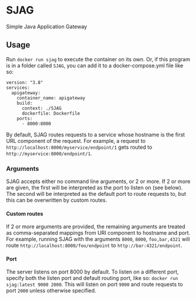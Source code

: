 # SJAG
Simple Java Application Gateway


## Usage
Run `docker run sjag` to execute the container on its own.
Or, if this program is in a folder called `SJAG`, you can add it to a docker-compose.yml file like so: 
```
version: "3.8"
services:
  apigateway:
    container_name: apigateway
    build:
      context: ./SJAG
      dockerfile: Dockerfile
    ports:
      - 8000:8000
```


By default, SJAG routes requests to a service whose hostname is the first URL component of the request.
For example, a request to `http://localhost:8000/myservice/endpoint/1` gets routed to `http://myservice:8000/endpoint/1`.

### Arguments
SJAG accepts either no command line arguments, or 2 or more.
If 2 or more are given, the first will be interpreted as the port to listen on (see below).
The second will be interpreted as the default port to route requests to, but this can be overwritten by custom routes.

#### Custom routes
If 2 or more arguments are provided, the remaining arguments are treated as comma-separated mappings from URI component to hostname and port.
For example, running SJAG with the arguments `8000`, `8000`, `foo,bar,4321` will route `http://localhost:8000/foo/endpoint` to `http://bar:4321/endpoint`.

#### Port
The server listens on port 8000 by default. 
To listen on a different port, specify both the listen port and default routing port, 
like so: `docker run sjag:latest 9000 2000`. This will listen on port `9000` and route requests to port `2000` unless otherwise specified.
